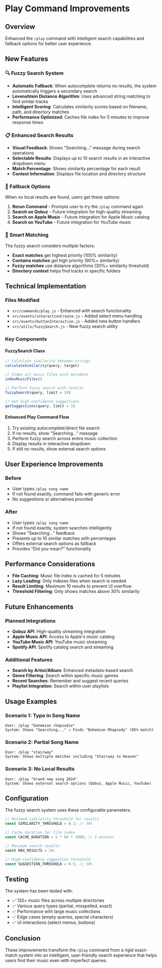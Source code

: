 # Play Command Improvements

## Overview
Enhanced the `/play` command with intelligent search capabilities and fallback options for better user experience.

## New Features

### 🔍 Fuzzy Search System
- **Automatic Fallback**: When autocomplete returns no results, the system automatically triggers a secondary search
- **Levenshtein Distance Algorithm**: Uses advanced string matching to find similar tracks
- **Intelligent Scoring**: Calculates similarity scores based on filename, path, and directory matches
- **Performance Optimized**: Caches file index for 5 minutes to improve response times

### 📋 Enhanced Search Results
- **Visual Feedback**: Shows "Searching..." message during search operations
- **Selectable Results**: Displays up to 10 search results in an interactive dropdown menu
- **Match Percentage**: Shows similarity percentage for each result
- **Context Information**: Displays file location and directory structure

### 🔄 Fallback Options
When no local results are found, users get these options:

1. **Rerun Command** - Prompts user to try the `/play` command again
2. **Search on Qobuz** - Future integration for high-quality streaming
3. **Search on Apple Music** - Future integration for Apple Music catalog
4. **Search on YouTube** - Future integration for YouTube music

### 🎯 Smart Matching
The fuzzy search considers multiple factors:
- **Exact matches** get highest priority (100% similarity)
- **Contains matches** get high priority (90%+ similarity)
- **Fuzzy matches** use distance algorithms (30%+ similarity threshold)
- **Directory context** helps find tracks in specific folders

## Technical Implementation

### Files Modified
- `src/commands/play.js` - Enhanced with search functionality
- `src/events/interactionCreate.js` - Added select menu handling
- `src/events/buttonInteraction.js` - Added new button handlers
- `src/utils/fuzzySearch.js` - New fuzzy search utility

### Key Components

#### FuzzySearch Class
```javascript
// Calculate similarity between strings
calculateSimilarity(query, target)

// Index all music files with metadata
indexMusicFiles()

// Perform fuzzy search with results
fuzzySearch(query, limit = 10)

// Get high-confidence suggestions
getSuggestions(query, limit = 3)
```

#### Enhanced Play Command Flow
1. Try existing autocomplete/direct file search
2. If no results, show "Searching..." message
3. Perform fuzzy search across entire music collection
4. Display results in interactive dropdown
5. If still no results, show external search options

## User Experience Improvements

### Before
- User types `/play song name`
- If not found exactly, command fails with generic error
- No suggestions or alternatives provided

### After
- User types `/play song name`
- If not found exactly, system searches intelligently
- Shows "Searching..." feedback
- Presents up to 10 similar matches with percentages
- Offers external search options as fallback
- Provides "Did you mean?" functionality

## Performance Considerations

- **File Caching**: Music file index is cached for 5 minutes
- **Lazy Loading**: Only indexes files when search is needed
- **Result Limiting**: Maximum 10 results to prevent UI overflow
- **Threshold Filtering**: Only shows matches above 30% similarity

## Future Enhancements

### Planned Integrations
- **Qobuz API**: High-quality streaming integration
- **Apple Music API**: Access to Apple's music catalog
- **YouTube Music API**: YouTube music streaming
- **Spotify API**: Spotify catalog search and streaming

### Additional Features
- **Search by Artist/Album**: Enhanced metadata-based search
- **Genre Filtering**: Search within specific music genres
- **Recent Searches**: Remember and suggest recent queries
- **Playlist Integration**: Search within user playlists

## Usage Examples

### Scenario 1: Typo in Song Name
```
User: /play "bohemian rhapsodie"
System: Shows "Searching..." → Finds "Bohemian Rhapsody" (85% match)
```

### Scenario 2: Partial Song Name
```
User: /play "stairway"
System: Shows multiple matches including "Stairway to Heaven"
```

### Scenario 3: No Local Results
```
User: /play "brand new song 2024"
System: Shows external search options (Qobuz, Apple Music, YouTube)
```

## Configuration

The fuzzy search system uses these configurable parameters:

```javascript
// Minimum similarity threshold for results
const SIMILARITY_THRESHOLD = 0.3; // 30%

// Cache duration for file index
const CACHE_DURATION = 5 * 60 * 1000; // 5 minutes

// Maximum search results
const MAX_RESULTS = 10;

// High-confidence suggestion threshold
const SUGGESTION_THRESHOLD = 0.5; // 50%
```

## Testing

The system has been tested with:
- ✅ 120+ music files across multiple directories
- ✅ Various query types (partial, misspelled, exact)
- ✅ Performance with large music collections
- ✅ Edge cases (empty queries, special characters)
- ✅ UI interactions (select menus, buttons)

## Conclusion

These improvements transform the `/play` command from a rigid exact-match system into an intelligent, user-friendly search experience that helps users find their music even with imperfect queries.